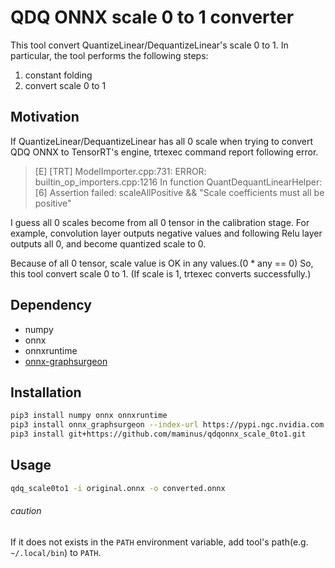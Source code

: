 # QDQ ONNX scale 0 to 1 converter

This tool convert QuantizeLinear/DequantizeLinear's scale 0 to 1.
In particular, the tool performs the following steps:

1. constant folding
2. convert scale 0 to 1

## Motivation
If QuantizeLinear/DequantizeLinear has all 0 scale when trying to convert QDQ ONNX to TensorRT's engine, trtexec command report following error.

> [E] [TRT] ModelImporter.cpp:731: ERROR: builtin_op_importers.cpp:1216 In function QuantDequantLinearHelper:[6] Assertion failed: scaleAllPositive && "Scale coefficients must all be positive"

I guess all 0 scales become from all 0 tensor in the calibration stage.
For example, convolution layer outputs negative values and following Relu layer outputs all 0, and become quantized scale to 0.

Because of all 0 tensor, scale value is OK in any values.(0 * any == 0)
So, this tool convert scale 0 to 1.
(If scale is 1, trtexec converts successfully.)

## Dependency
* numpy
* onnx
* onnxruntime
* [onnx-graphsurgeon](https://github.com/NVIDIA/TensorRT/tree/main/tools/onnx-graphsurgeon)

## Installation
```bash
pip3 install numpy onnx onnxruntime
pip3 install onnx_graphsurgeon --index-url https://pypi.ngc.nvidia.com
pip3 install git+https://github.com/maminus/qdqonnx_scale_0to1.git
```

## Usage
```bash
qdq_scale0to1 -i original.onnx -o converted.onnx
```

###### caution
If it does not exists in the `PATH` environment variable, add tool's path(e.g. `~/.local/bin`) to `PATH`.
